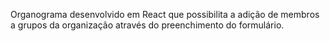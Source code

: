 Organograma desenvolvido em React que possibilita a adição de membros a grupos da organização através do preenchimento do formulário.
